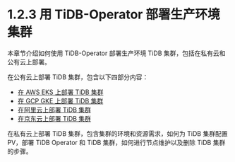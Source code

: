 # 1.2.3 用 TiDB-Operator 部署生产环境集群

本章节介绍如何使用 TiDB-Operator 部署生产环境 TiDB 集群，包括在私有云和公有云上部署。

在公有云上部署 TiDB 集群，包含以下四部分内容：

* [在 AWS EKS 上部署 TiDB 集群](tidb-operator-deployment-public-eks.md)
* [在 GCP GKE 上部署 TiDB 集群](tidb-operator-deployment-public-gke.md)
* [在阿里云上部署 TiDB 集群](tidb-operator-deployment-public-ali.md)
* [在京东云上部署 TiDB 集群](tidb-operator-deployment-public-jdcloud.md)

在私有云上部署 TiDB 集群，包含集群的环境和资源需求，如何为 TiDB 集群配置 PV，部署 TiDB Operator 和 TiDB 集群，如何进行节点维护以及删除 TiDB 集群的步骤。
